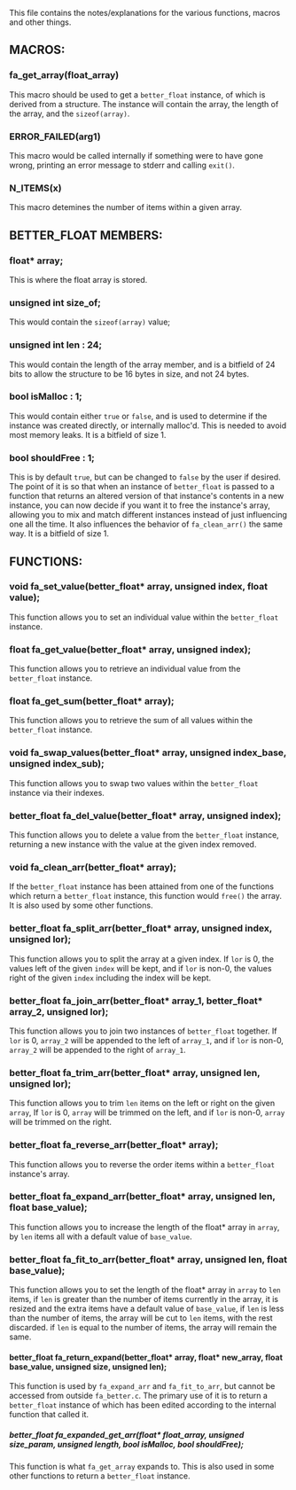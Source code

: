This file contains the notes/explanations for the various functions, macros and other things.


## MACROS:

### fa_get_array(float_array)
  This macro should be used to get a `better_float` instance, of which is derived from a structure.
  The instance will contain the array, the length of the array, and the `sizeof(array)`.

### ERROR_FAILED(arg1)
  This macro would be called internally if something were to have gone wrong, 
  printing an error message to stderr and calling `exit()`.

### N_ITEMS(x)
  This macro detemines the number of items within a given array.


## BETTER_FLOAT MEMBERS:

### float* array;
  This is where the float array is stored.
  
### unsigned int size_of;
  This would contain the `sizeof(array)` value;
  
### unsigned int len : 24;
  This would contain the length of the array member, 
  and is a bitfield of 24 bits to allow the structure to be 16 bytes in size, and not 24 bytes.

### bool isMalloc : 1;
  This would contain either `true` or `false`, and is used to determine if the instance was created directly, or internally malloc'd. This is needed to avoid most memory leaks.
  It is a bitfield of size 1.

### bool shouldFree : 1;
  This is by default `true`, but can be changed to `false` by the user if desired.
  The point of it is so that when an instance of `better_float` is passed to a function that returns an altered version of that instance's contents in a new instance, you can now decide if you want it to free the instance's array, allowing you to mix and match different instances instead of just influencing one all the time. It also influences the behavior of `fa_clean_arr()` the same way.
  It is a bitfield of size 1.

## FUNCTIONS:

### void fa_set_value(better_float* array, unsigned index, float value);
  This function allows you to set an individual value within the `better_float` instance.
  
### float fa_get_value(better_float* array, unsigned index);
  This function allows you to retrieve an individual value from the `better_float` instance.

### float fa_get_sum(better_float* array);
  This function allows you to retrieve the sum of all values within the `better_float` instance.

### void fa_swap_values(better_float* array, unsigned index_base, unsigned index_sub);
  This function allows you to swap two values within the `better_float` instance via their indexes.

### better_float fa_del_value(better_float* array, unsigned index);
  This function allows you to delete a value from the `better_float` instance,
  returning a new instance with the value at the given index removed.
  
### void fa_clean_arr(better_float* array);
  If the `better_float` instance has been attained from one of the functions which return a `better_float` instance,
  this function would `free()` the array. It is also used by some other functions.
  
### better_float fa_split_arr(better_float* array, unsigned index, unsigned lor);
  This function allows you to split the array at a given index.
  If `lor` is 0, the values left of the given `index` will be kept,
  and if `lor` is non-0, the values right of the given `index` including the index will be kept.
  
### better_float fa_join_arr(better_float* array_1, better_float* array_2, unsigned lor);
  This function allows you to join two instances of `better_float` together.
  If `lor` is 0, `array_2` will be appended to the left of `array_1`,
  and if `lor` is non-0, `array_2` will be appended to the right of `array_1`.

### better_float fa_trim_arr(better_float* array, unsigned len, unsigned lor);
  This function allows you to trim `len` items on the left or right on the given `array`,
  If `lor` is 0, `array` will be trimmed on the left,
  and if `lor` is non-0, `array` will be trimmed on the right.

### better_float fa_reverse_arr(better_float* array);
  This function allows you to reverse the order items within a `better_float` instance's array.

### better_float fa_expand_arr(better_float* array, unsigned len, float base_value);
  This function allows you to increase the length of the float* array in `array`,
  by `len` items all with a default value of `base_value`.
  
### better_float fa_fit_to_arr(better_float* array, unsigned len, float base_value);
  This function allows you to set the length of the float* array in `array` to `len` items,
  if `len` is greater than the number of items currently in the array, it is resized and the extra items have a default value of `base_value`,
  if `len` is less than the number of items, the array will be cut to `len` items, with the rest discarded.
  if `len` is equal to the number of items, the array will remain the same.

#### better_float fa_return_expand(better_float* array, float* new_array, float base_value, unsigned size, unsigned len);
  This function is used by `fa_expand_arr` and `fa_fit_to_arr`, but cannot be accessed from outside `fa_better.c`.
  The primary use of it is to return a `better_float` instance of which has been edited according to the internal function that called it.

##### better_float fa_expanded_get_arr(float* float_array, unsigned size_param, unsigned length, bool isMalloc, bool shouldFree);
  This function is what `fa_get_array` expands to. This is also used in some other functions to return a `better_float` instance.
